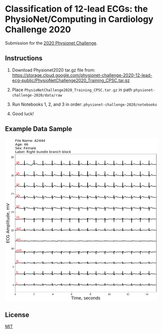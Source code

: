# Classification of 12-lead ECGs: the PhysioNet/Computing in Cardiology Challenge 2020
Submission for the [2020 Physionet Challenge](https://physionetchallenges.github.io/2020/).

## Instructions
1. Download Physionet2020 tar.gz file from:
https://storage.cloud.google.com/physionet-challenge-2020-12-lead-ecg-public/PhysioNetChallenge2020_Training_CPSC.tar.gz

2. Place ```PhysioNetChallenge2020_Training_CPSC.tar.gz``` in path ```physionet-challenge-2020/data/raw```

3. Run Notebooks 1, 2, and 3 in order: ```physionet-challenge-2020/notebooks```

4. Good luck!

## Example Data Sample
![Example ECG Waveform](/documents/README/example.png) 

## License
[MIT](LICENSE.txt)